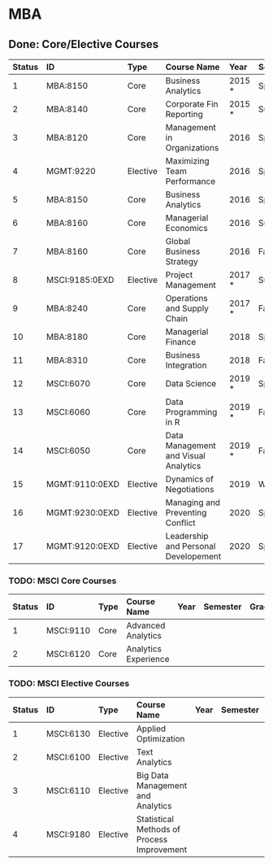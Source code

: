 # MBA

## Done: Core/Elective Courses

| Status | ID       | Type    | Course Name                 | Year | Semester | Grade  |
| :------| :------  | :-----  | :-------------------------  | :--- | :------- | :------|
| 1      | MBA:8150 | Core    | Business Analytics          | 2015 *| Spring   | A  |
| 2      | MBA:8140 | Core    | Corporate Fin Reporting     | 2015 *| Summer   | A  |
| 3      | MBA:8120 | Core    | Management in Organizations | 2016 | Spring   | A  |
| 4      | MGMT:9220| Elective| Maximizing Team Performance | 2016 | Spring   | A  |
| 5      | MBA:8150 | Core    | Business Analytics          | 2016 | Spring   | A+ |
| 6      | MBA:8160 | Core    | Managerial Economics        | 2016 | Summer   | A  |
| 7      | MBA:8160 | Core    | Global Business Strategy    | 2016 | Fall     | B+ |
| 8      | MSCI:9185:0EXD| Elective| Project Management          | 2017 *| Summer   | A- |
| 9      | MBA:8240 | Core    | Operations and Supply Chain | 2017 *| Fall     | A- |
| 10     | MBA:8180 | Core    | Managerial Finance          | 2018 | Spring   | B+ |
| 11     | MBA:8310 | Core    | Business Integration        | 2018 | Fall     | B  |
| 12     | MSCI:6070| Core    | Data Science                | 2019 *| Spring     | A- |
| 13     | MSCI:6060| Core    | Data Programming in R                | 2019 *| Fall     | A+ |
| 14     | MSCI:6050| Core    | Data Management and Visual Analytics | 2019 *| Fall     | A- |
| 15     | MGMT:9110:0EXD | Elective| Dynamics of Negotiations             | 2019 | Winter   | IP |
| 16     | MGMT:9230:0EXD | Elective| Managing and Preventing Conflict     | 2020 | Spring   | IP |
| 17     | MGMT:9120:0EXD | Elective| Leadership and Personal Developement | 2020 | Spring   | IP |


### TODO: MSCI Core Courses

| Status | ID       | Type    | Course Name                 | Year | Semester | Grade  |
| :------| :------  | :-----  | :-------------------------  | :--- | :------- | :------|
| 1      | MSCI:9110 | Core    | Advanced Analytics         |      |          |        |
| 2      | MSCI:6120 | Core    | Analytics Experience       |      |          |        |

### TODO: MSCI Elective Courses

| Status | ID       | Type     | Course Name                       | Year | Semester | Grade  |
| :------| :------  | :-----   | :-------------------------        | :--- | :------- | :------|
| 1      | MSCI:6130| Elective |  Applied Optimization             |      |          |        |
| 2      | MSCI:6100| Elective | Text Analytics                    |      |          |        |
| 3      | MSCI:6110| Elective | Big Data Management and Analytics |      |          |        |
| 4      | MSCI:9180| Elective | Statistical Methods of Process Improvement |      |          |        |

